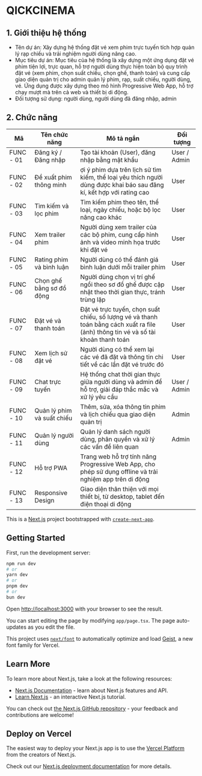 # QICKCINEMA
## 1. Giới thiệu hệ thống 
   - Tên dự án: Xây dựng hệ thống đặt vé xem phim trực tuyến tích hợp quản lý rạp chiếu và trải nghiệm người dùng nâng cao.
   - Mục tiêu dự án: Mục tiêu của hệ thống là xây dựng một ứng dụng đặt vé phim tiện lợi, trực quan, hỗ trợ người dùng thực hiện toàn bộ quy trình đặt vé (xem phim, chọn suất   chiếu, chọn ghế, thanh toán) và cung cấp giao diện quản trị cho admin quản lý phim, rạp, suất chiếu, người dùng, vé. Ứng dụng được xây dựng theo mô hình Progressive Web App, hỗ trợ chạy mượt mà trên cả web và thiết bị di động. 
   - Đối tượng sử dụng: người dùng, người dùng đã đăng nhập, admin 
## 2. Chức năng 
| Mã | Tên chức năng | Mô tả ngắn | Đối tượng | 
|----|--------------|-------------|-----------|
| FUNC - 01 | Đăng ký / Đăng nhập | Tạo tài khoản (User), đăng nhập bằng mật khẩu | User / Admin |
| FUNC - 02 | Đề xuất phim thông minh |  ợi ý phim dựa trên lịch sử tìm kiếm, thể loại yêu thích người dùng được khai báo sau đăng kí, kết hợp với rating cao | User |
| FUNC - 03 | Tìm kiếm và lọc phim |  Tìm kiếm phim theo tên, thể loại, ngày chiếu, hoặc bộ lọc nâng cao khác | User |
| FUNC - 04 | Xem trailer phim | Người dùng xem trailer của các bộ phim, cung cấp hình ảnh và video minh họa trước khi đặt vé | User |
| FUNC - 05	| Rating phim và bình luận | Người dùng có thể đánh giá bình luận dưới mỗi trailer phim | User |
| FUNC - 06 | Chọn ghế bằng sơ đồ động | Người dùng chọn vị trí ghế ngồi theo sơ đồ ghế được cập nhật theo thời gian thực, tránh trùng lặp | User |
| FUNC - 07 | Đặt vé và thanh toán | Đặt vé trực tuyến, chọn suất chiếu, số lượng vé và thanh toán bằng cách xuất ra file (ảnh) thông tin vé và số tài khoản thanh toán | User |
| FUNC - 08 | Xem lịch sử đặt vé | Người dùng có thể xem lại các vé đã đặt và thông tin chi tiết về các lần đặt vé trước đó | User |
| FUNC - 09 | Chat trực tuyến | Hệ thống chat thời gian thực giữa người dùng và admin để hỗ trợ, giải đáp thắc mắc và xử lý yêu cầu | User / Admin |
| FUNC - 10 | Quản lý phim và suất chiếu | Thêm, sửa, xóa thông tin phim và lịch chiếu qua giao diện quản trị | Admin |
| FUNC - 11 | Quản lý người dùng | Quản lý danh sách người dùng, phân quyền và xử lý các vấn đề liên quan | Admin |
| FUNC - 12 | Hỗ trợ PWA | Trang web hỗ trợ tính năng Progressive Web App, cho phép sử dụng offline và trải nghiệm app trên di động |  |
| FUNC - 13 | Responsive Design | Giao diện thân thiện với mọi thiết bị, từ desktop, tablet đến điện thoại di động |   |




This is a [Next.js](https://nextjs.org) project bootstrapped with [`create-next-app`](https://nextjs.org/docs/app/api-reference/cli/create-next-app).

## Getting Started

First, run the development server:

```bash
npm run dev
# or
yarn dev
# or
pnpm dev
# or
bun dev
```

Open [http://localhost:3000](http://localhost:3000) with your browser to see the result.

You can start editing the page by modifying `app/page.tsx`. The page auto-updates as you edit the file.

This project uses [`next/font`](https://nextjs.org/docs/app/building-your-application/optimizing/fonts) to automatically optimize and load [Geist](https://vercel.com/font), a new font family for Vercel.

## Learn More

To learn more about Next.js, take a look at the following resources:

- [Next.js Documentation](https://nextjs.org/docs) - learn about Next.js features and API.
- [Learn Next.js](https://nextjs.org/learn) - an interactive Next.js tutorial.

You can check out [the Next.js GitHub repository](https://github.com/vercel/next.js) - your feedback and contributions are welcome!

## Deploy on Vercel

The easiest way to deploy your Next.js app is to use the [Vercel Platform](https://vercel.com/new?utm_medium=default-template&filter=next.js&utm_source=create-next-app&utm_campaign=create-next-app-readme) from the creators of Next.js.

Check out our [Next.js deployment documentation](https://nextjs.org/docs/app/building-your-application/deploying) for more details.
